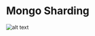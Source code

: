 # Mongo Sharding


![alt text](https://github.com/v-saurabhsingh/Mongo-Shard/blob/master/sharding.png?raw=true)
